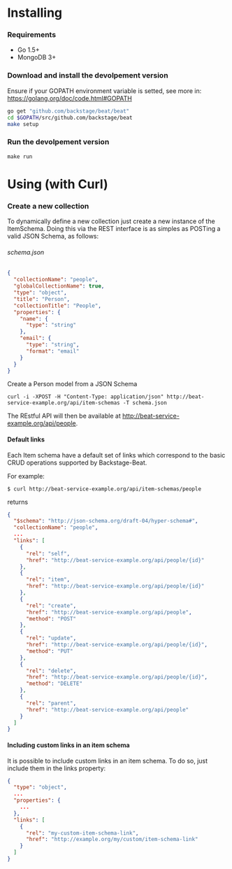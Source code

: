 # Installing

### Requirements

- Go 1.5+
- MongoDB 3+

### Download and install the devolpement version

Ensure if your GOPATH environment variable is setted, see more in: https://golang.org/doc/code.html#GOPATH

```bash
go get "github.com/backstage/beat/beat"
cd $GOPATH/src/github.com/backstage/beat
make setup
```

### Run the devolpement version

```
make run
```

# Using (with Curl)

### Create a new collection

To dynamically define a new collection just create a new instance of the ItemSchema. Doing this via the REST interface is as simples as POSTing a valid JSON Schema, as follows:

###### schema.json
```json
{
  "collectionName": "people",
  "globalCollectionName": true,
  "type": "object",
  "title": "Person",
  "collectionTitle": "People",
  "properties": {
    "name": {
      "type": "string"
    },
    "email": {
      "type": "string",
      "format": "email"
    }
  }
}
```

Create a Person model from a JSON Schema
```
curl -i -XPOST -H "Content-Type: application/json" http://beat-service-example.org/api/item-schemas -T schema.json
```

The REstful API will then be available at http://beat-service-example.org/api/people.

#### Default links

Each Item schema have a default set of links which correspond to the basic CRUD operations supported by Backstage-Beat.

For example:

```
$ curl http://beat-service-example.org/api/item-schemas/people
```

returns
```json
{
  "$schema": "http://json-schema.org/draft-04/hyper-schema#",
  "collectionName": "people",
  ...
  "links": [
    {
      "rel": "self",
      "href": "http://beat-service-example.org/api/people/{id}"
    },
    {
      "rel": "item",
      "href": "http://beat-service-example.org/api/people/{id}"
    },
    {
      "rel": "create",
      "href": "http://beat-service-example.org/api/people",
      "method": "POST"
    },
    {
      "rel": "update",
      "href": "http://beat-service-example.org/api/people/{id}",
      "method": "PUT"
    },
    {
      "rel": "delete",
      "href": "http://beat-service-example.org/api/people/{id}",
      "method": "DELETE"
    },
    {
      "rel": "parent",
      "href": "http://beat-service-example.org/api/people"
    }
  ]
}
```

#### Including custom links in an item schema

It is possible to include custom links in an item schema. To do so, just include them in the links property:

```json
{
  "type": "object",
  ...
  "properties": {
    ...
  },
  "links": [
    {
      "rel": "my-custom-item-schema-link",
      "href": "http://example.org/my/custom/item-schema-link"
    }
  ]
}
```
